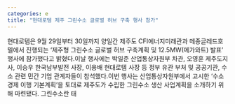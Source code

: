 ```yaml
---
categories: e
title: "현대로템 제주 그린수소 글로벌 허브 구축 행사 참가"
---
```

현대로템은 9월 29일부터 30일까지 양일간 제주도 CFI에너지미래관과 메종글레드호텔에서 진행되는 ‘제주형 그린수소 글로벌 허브 구축계획 및 12.5MW(메가와트) 발표’ 행사에 참가했다고 밝혔다.이날 행사에는 박일준 산업통상자원부 차관, 오영훈 제주도지사, 이승우 한국남부발전 사장, 이용배 현대로템 사장 등 정부 유관 부처 및 공공기관, 수소 관련 민간 기업 관계자들이 참석했다.이번 행사는 산업통상자원부에서 고시한 ‘수소 경제 이행 기본계획’을 토대로 제주도가 수립한 그린수소 생산 사업계획을 소개하기 위해 마련됐다. 그린수소란 태